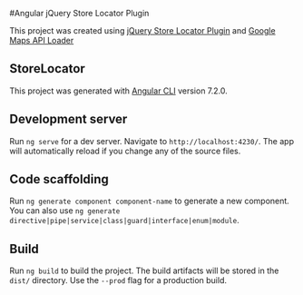 #Angular jQuery Store Locator Plugin

This project was created  using  [jQuery Store Locator Plugin](https://github.com/bjorn2404/jQuery-Store-Locator-Plugin) and [Google Maps API Loader](https://www.npmjs.com/package/google-maps-api-loader)  

## StoreLocator

This project was generated with [Angular CLI](https://github.com/angular/angular-cli) version 7.2.0.

## Development server

Run `ng serve` for a dev server. Navigate to `http://localhost:4230/`. The app will automatically reload if you change any of the source files.

## Code scaffolding

Run `ng generate component component-name` to generate a new component. You can also use `ng generate directive|pipe|service|class|guard|interface|enum|module`.

## Build

Run `ng build` to build the project. The build artifacts will be stored in the `dist/` directory. Use the `--prod` flag for a production build.

